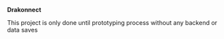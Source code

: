 **Drakonnect**

This project is only done until prototyping process without any backend or data saves
